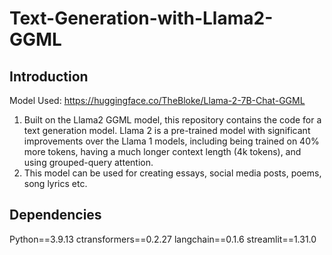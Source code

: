 # Text-Generation-with-Llama2-GGML

## Introduction

Model Used: https://huggingface.co/TheBloke/Llama-2-7B-Chat-GGML

1. Built on the Llama2 GGML model, this repository contains the code for a text generation model. Llama 2 is a pre-trained model with significant improvements over the Llama 1 models, including being trained on 40% more tokens, having a much longer context length (4k tokens), and using grouped-query attention.
2. This model can be used for creating essays, social media posts, poems, song lyrics etc.




## Dependencies
Python==3.9.13
ctransformers==0.2.27
langchain==0.1.6
streamlit==1.31.0

